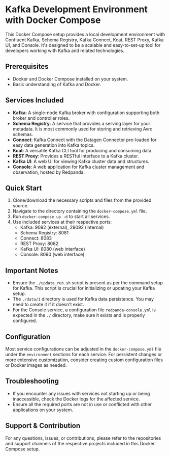 # Kafka Development Environment with Docker Compose

This Docker Compose setup provides a local development environment with Confluent Kafka, Schema Registry, Kafka Connect, Kcat, REST Proxy, Kafka UI, and Console. It's designed to be a scalable and easy-to-set-up tool for developers working with Kafka and related technologies.

## Prerequisites

- Docker and Docker Compose installed on your system.
- Basic understanding of Kafka and Docker.

## Services Included

- **Kafka**: A single-node Kafka broker with configuration supporting both broker and controller roles.
- **Schema Registry**: A service that provides a serving layer for your metadata. It is most commonly used for storing and retrieving Avro schemas.
- **Connect**: Kafka Connect with the Datagen Connector pre-loaded for easy data generation into Kafka topics.
- **Kcat**: A versatile Kafka CLI tool for producing and consuming data.
- **REST Proxy**: Provides a RESTful interface to a Kafka cluster.
- **Kafka UI**: A web UI for viewing Kafka cluster data and structures.
- **Console**: A web application for Kafka cluster management and observation, hosted by Redpanda.

## Quick Start

1. Clone/download the necessary scripts and files from the provided source.
2. Navigate to the directory containing the `docker-compose.yml` file.
3. Run `docker-compose up -d` to start all services.
4. Use included services at their respective ports:
   - Kafka: 9092 (external), 29092 (internal)
   - Schema Registry: 8081
   - Connect: 8083
   - REST Proxy: 8082
   - Kafka UI: 8080 (web interface)
   - Console: 8090 (web interface)

## Important Notes

- Ensure the `./update_run.sh` script is present as per the command setup for Kafka. This script is crucial for initializing or updating your Kafka setup.
- The `./data/1` directory is used for Kafka data persistence. You may need to create it if it doesn't exist.
- For the Console service, a configuration file `redpanda-console.yml` is expected in the `./` directory, make sure it exists and is properly configured.

## Configuration

Most service configurations can be adjusted in the `docker-compose.yml` file under the `environment` sections for each service. For persistent changes or more extensive customization, consider creating custom configuration files or Docker images as needed.

## Troubleshooting

- If you encounter any issues with services not starting up or being inaccessible, check the Docker logs for the affected service.
- Ensure all the required ports are not in use or conflicted with other applications on your system.

## Support & Contribution

For any questions, issues, or contributions, please refer to the repositories and support channels of the respective projects included in this Docker Compose setup.
